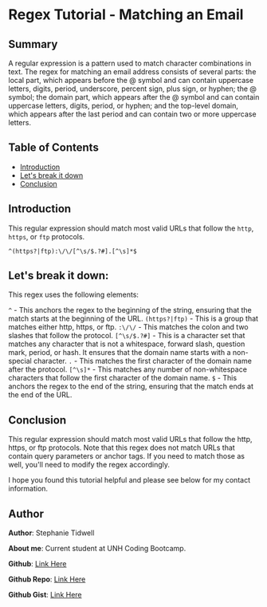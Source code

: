 # Regex Tutorial - Matching an Email

## Summary

A regular expression is a pattern used to match character combinations in text. The regex for matching an email address consists of several parts: the local part, which appears before the @ symbol and can contain uppercase letters, digits, period, underscore, percent sign, plus sign, or hyphen; the @ symbol; the domain part, which appears after the @ symbol and can contain uppercase letters, digits, period, or hyphen; and the top-level domain, which appears after the last period and can contain two or more uppercase letters.

## Table of Contents

- [Introduction](#introduction)
- [Let's break it down](#matching-the-local-part)
- [Conclusion](#conclusion)

## Introduction

This regular expression should match most valid URLs that follow the `http`, `https`, or `ftp` protocols.

`^(https?|ftp):\/\/[^\s/$.?#].[^\s]*$`

## Let's break it down:

This regex uses the following elements:

`^` - This anchors the regex to the beginning of the string, ensuring that the match starts at the beginning of the URL.
`(https?|ftp)` - This is a group that matches either http, https, or ftp.
`:\/\/` - This matches the colon and two slashes that follow the protocol.
`[^\s/$.?#]` - This is a character set that matches any character that is not a whitespace, forward slash, question mark, period, or hash. It ensures that the domain name starts with a non-special character.
`.` - This matches the first character of the domain name after the protocol.
`[^\s]*` - This matches any number of non-whitespace characters that follow the first character of the domain name.
`$` - This anchors the regex to the end of the string, ensuring that the match ends at the end of the URL.

## Conclusion

This regular expression should match most valid URLs that follow the http, https, or ftp protocols. Note that this regex does not match URLs that contain query parameters or anchor tags. If you need to match those as well, you'll need to modify the regex accordingly.

I hope you found this tutorial helpful and please see below for my contact information.

## Author

**Author**: Stephanie Tidwell

**About me**: Current student at UNH Coding Bootcamp.

**Github**: [Link Here ](https://github.com/StephTidwell)

**Github Repo**: [Link Here ](https://github.com/StephTidwell/17-challenge-cs-for-js)

**Github Gist**: [Link Here ](https://gist.github.com/Gareth-Kwan/fed53d9f71c772e3cdb07ff89f58946e)

